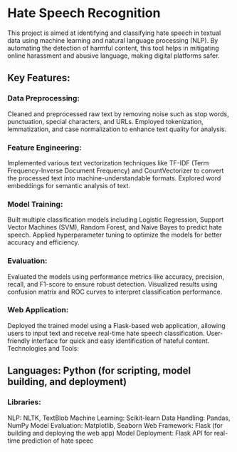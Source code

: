 # Hate Speech Recognition
This project is aimed at identifying and classifying hate speech in textual data using machine learning and natural language processing (NLP). By automating the detection of harmful content, this tool helps in mitigating online harassment and abusive language, making digital platforms safer.

## Key Features:
### Data Preprocessing:
Cleaned and preprocessed raw text by removing noise such as stop words, punctuation, special characters, and URLs.
Employed tokenization, lemmatization, and case normalization to enhance text quality for analysis.
### Feature Engineering:
Implemented various text vectorization techniques like TF-IDF (Term Frequency-Inverse Document Frequency) and CountVectorizer to convert the processed text into machine-understandable formats.
Explored word embeddings for semantic analysis of text.
### Model Training:
Built multiple classification models including Logistic Regression, Support Vector Machines (SVM), Random Forest, and Naive Bayes to predict hate speech.
Applied hyperparameter tuning to optimize the models for better accuracy and efficiency.
### Evaluation:
Evaluated the models using performance metrics like accuracy, precision, recall, and F1-score to ensure robust detection.
Visualized results using confusion matrix and ROC curves to interpret classification performance.
### Web Application:
Deployed the trained model using a Flask-based web application, allowing users to input text and receive real-time hate speech classification.
User-friendly interface for quick and easy identification of hateful content.
Technologies and Tools:
## Languages: Python (for scripting, model building, and deployment)
### Libraries:
NLP: NLTK, TextBlob
Machine Learning: Scikit-learn
Data Handling: Pandas, NumPy
Model Evaluation: Matplotlib, Seaborn
Web Framework: Flask (for building and deploying the web app)
Model Deployment: Flask API for real-time prediction of hate speec
